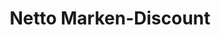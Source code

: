 ---
title: "Netto Marken-Discount"
url: /nuernberg/netto-marken-discount-zerzabelshofer-hauptstrasse/
shop: Supermarkt
---